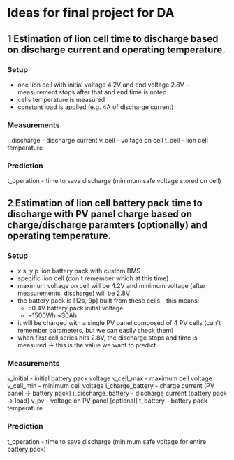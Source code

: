 # Ideas for final project for DA

## 1 Estimation of lion cell time to discharge based on discharge current and operating temperature.

### Setup
 - one lion cell with initial voltage 4.2V and end voltage 2.8V - measurement stops after that and end time is noted
 - cells temperature is measured
 - constant load is applied (e.g. 4A of discharge current)

### Measurements
i_discharge - discharge current
v_cell - voltage on cell
t_cell - lion cell temperature

### Prediction
t_operation - time to save discharge (minimum safe voltage stored on cell)


## 2 Estimation of lion cell battery pack time to discharge with PV panel charge based on charge/discharge paramters (optionally) and operating temperature.

### Setup
 - x s, y p lion battery pack with custom BMS
 - specific lion cell (don't remember which at this time)
 - maximum voltage on cell will be 4.2V and minimum voltage (after measurements, discharge) will be 2.8V
 - the battery pack is [12s, 9p] built from these cells - this means:
    - 50.4V battery pack initial voltage
    - ~1500Wh ~30Ah
 - it will be charged with a single PV panel composed of 4 PV cells (can't remember parameters, but we can easily check them)
 - when first cell series hits 2.8V, the discharge stops and time is measured -> this is the value we want to predict

### Measurements
v_initial - initial battery pack voltage
v_cell_max - maximum cell voltage
v_cell_min - minimum cell voltage
i_charge_battery - charge current (PV panel -> battery pack)
i_discharge_battery - discharge current (battery pack -> load)
v_pv - voltage on PV panel
[optional] t_battery - battery pack temperature

### Prediction
t_operation - time to save discharge (minimum safe voltage for entire battery pack)


